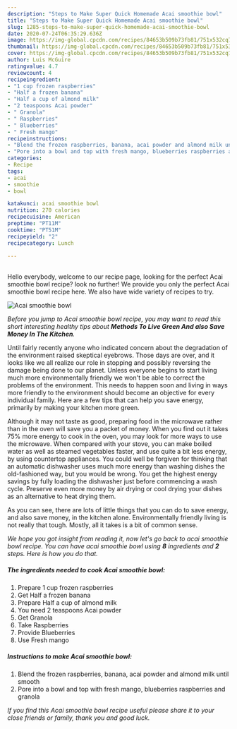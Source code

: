 ```yaml
---
description: "Steps to Make Super Quick Homemade Acai smoothie bowl"
title: "Steps to Make Super Quick Homemade Acai smoothie bowl"
slug: 1285-steps-to-make-super-quick-homemade-acai-smoothie-bowl
date: 2020-07-24T06:35:29.636Z
image: https://img-global.cpcdn.com/recipes/84653b509b73fb81/751x532cq70/acai-smoothie-bowl-recipe-main-photo.jpg
thumbnail: https://img-global.cpcdn.com/recipes/84653b509b73fb81/751x532cq70/acai-smoothie-bowl-recipe-main-photo.jpg
cover: https://img-global.cpcdn.com/recipes/84653b509b73fb81/751x532cq70/acai-smoothie-bowl-recipe-main-photo.jpg
author: Luis McGuire
ratingvalue: 4.7
reviewcount: 4
recipeingredient:
- "1 cup frozen raspberries"
- "Half a frozen banana"
- "Half a cup of almond milk"
- "2 teaspoons Acai powder"
- " Granola"
- " Raspberries"
- " Blueberries"
- " Fresh mango"
recipeinstructions:
- "Blend the frozen raspberries, banana, acai powder and almond milk until smooth"
- "Pore into a bowl and top with fresh mango, blueberries raspberries and granola"
categories:
- Recipe
tags:
- acai
- smoothie
- bowl

katakunci: acai smoothie bowl 
nutrition: 270 calories
recipecuisine: American
preptime: "PT11M"
cooktime: "PT51M"
recipeyield: "2"
recipecategory: Lunch

---
```

<br>
Hello everybody, welcome to our recipe page, looking for the perfect Acai smoothie bowl recipe? look no further! We provide you only the perfect Acai smoothie bowl recipe here. We also have wide variety of recipes to try.
<br>


![Acai smoothie bowl](https://img-global.cpcdn.com/recipes/84653b509b73fb81/751x532cq70/acai-smoothie-bowl-recipe-main-photo.jpg)

<i>Before you jump to Acai smoothie bowl recipe, you may want to read this short interesting healthy tips about 
<strong>Methods To Live Green And also Save Money In The Kitchen</strong>.</i>
</br>

Until fairly recently anyone who indicated concern about the degradation of the environment raised skeptical eyebrows. Those days are over, and it looks like we all realize our role in stopping and possibly reversing the damage being done to our planet. Unless everyone begins to start living much more environmentally friendly we won't be able to correct the problems of the environment. This needs to happen soon and living in ways more friendly to the environment should become an objective for every individual family. Here are a few tips that can help you save energy, primarily by making your kitchen more green.

Although it may not taste as good, preparing food in the microwave rather than in the oven will save you a packet of money. When you find out it takes 75% more energy to cook in the oven, you may look for more ways to use the microwave. When compared with your stove, you can make boiled water as well as steamed vegetables faster, and use quite a bit less energy, by using countertop appliances. You could well be forgiven for thinking that an automatic dishwasher uses much more energy than washing dishes the old-fashioned way, but you would be wrong. You get the highest energy savings by fully loading the dishwasher just before commencing a wash cycle. Preserve even more money by air drying or cool drying your dishes as an alternative to heat drying them.

As you can see, there are lots of little things that you can do to save energy, and also save money, in the kitchen alone. Environmentally friendly living is not really that tough. Mostly, all it takes is a bit of common sense.


<i>We hope you got insight from reading it, now let's go back to acai smoothie bowl recipe. You can have acai smoothie bowl using <strong>8</strong> ingredients and <strong>2</strong> steps. Here is how you do that.
</i>

##### The ingredients needed to cook Acai smoothie bowl:

1. Prepare 1 cup frozen raspberries
1. Get Half a frozen banana
1. Prepare Half a cup of almond milk
1. You need 2 teaspoons Acai powder
1. Get  Granola
1. Take  Raspberries
1. Provide  Blueberries
1. Use  Fresh mango


##### Instructions to make Acai smoothie bowl:

1. Blend the frozen raspberries, banana, acai powder and almond milk until smooth
1. Pore into a bowl and top with fresh mango, blueberries raspberries and granola


<i>If you find this Acai smoothie bowl recipe useful please share it to your close friends or family, thank you and good luck.</i>
